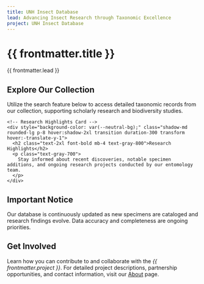 ```yaml
---
title: UNH Insect Database
lead: Advancing Insect Research through Taxonomic Excellence
project: UNH Insect Database
---
```


<!-- Hero Section -->
<div class="bg-gradient-to-r from-green-500 to-blue-600 text-white py-12 px-6 rounded-b-lg shadow-lg mb-12">
  <h1 class="text-4xl font-extrabold text-center">{{ frontmatter.title }}</h1>
  <p class="mt-4 text-lg text-center">{{ frontmatter.lead }}</p>
</div>

<!-- Main Content Container -->
<div class="max-w-7xl mx-auto px-4 sm:px-6 lg:px-8">
  
  <!-- Two-Column Grid -->
  <div class="grid grid-cols-1 md:grid-cols-2 gap-8">
    <!-- Explore Our Collection Card -->
    <div style="background-color: var(--neutral-bg);" class="border border-gray-300 rounded-lg p-8 shadow-lg hover:shadow-2xl transition duration-300 transform hover:-translate-y-1">
      <h2 class="text-2xl font-bold mb-4 text-gray-800">Explore Our Collection</h2>
      <p class="text-gray-700 mb-6">
        Utilize the search feature below to access detailed taxonomic records from our collection, supporting scholarly research and biodiversity studies.
      </p>  
      <autocomplete-otu class="w-full max-w-lg mx-auto my-4"/>
    </div>

    <!-- Research Highlights Card -->
    <div style="background-color: var(--neutral-bg);" class="shadow-md rounded-lg p-8 hover:shadow-2xl transition duration-300 transform hover:-translate-y-1">
      <h2 class="text-2xl font-bold mb-4 text-gray-800">Research Highlights</h2>
      <p class="text-gray-700">
        Stay informed about recent discoveries, notable specimen additions, and ongoing research projects conducted by our entomology team.
      </p>
    </div>
  </div>

  <!-- Important Notice Section -->
  <div style="background-color: var(--neutral-bg);" class="border border-gray-300 rounded-lg p-8 my-8 shadow-lg hover:shadow-2xl transition duration-300 transform hover:-translate-y-1">
    <h2 class="text-2xl font-bold mb-4 text-gray-800">Important Notice</h2>
    <p class="text-gray-700">
      Our database is continuously updated as new specimens are cataloged and research findings evolve. Data accuracy and completeness are ongoing priorities.
    </p>
  </div>

  <!-- Get Involved Section -->
  <div style="background-color: var(--neutral-bg);" class="shadow-md rounded-lg p-8 my-8 hover:shadow-2xl transition duration-300 transform hover:-translate-y-1">
    <h2 class="text-2xl font-bold mb-4 text-gray-800">Get Involved</h2>
    <p class="text-gray-700">
      Learn how you can contribute to and collaborate with the <em>{{ frontmatter.project }}</em>. For detailed project descriptions, partnership opportunities, and contact information, visit our 
      <a href="/about" class="text-blue-600 hover:underline">About</a> page.
    </p>
  </div>

</div>
